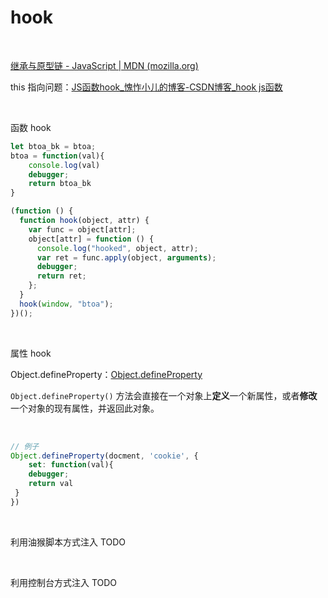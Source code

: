 # hook

<br>

[继承与原型链 - JavaScript | MDN (mozilla.org)](https://developer.mozilla.org/zh-CN/docs/Web/JavaScript/Inheritance_and_the_prototype_chain)

this 指向问题：[JS函数hook_愧怍小儿的博客-CSDN博客_hook js函数](https://blog.csdn.net/kuizuo12/article/details/121482173)

<br>

函数 hook

```js
let btoa_bk = btoa;
btoa = function(val){
    console.log(val)
    debugger;
    return btoa_bk
}
```

```js
(function () {
  function hook(object, attr) {
    var func = object[attr];
    object[attr] = function () {
      console.log("hooked", object, attr);
      var ret = func.apply(object, arguments);
      debugger;
      return ret;
    };
  }
  hook(window, "btoa");
})();
```

<br>

属性 hook

Object.defineProperty：[Object.defineProperty](https://developer.mozilla.org/zh-CN/docs/Web/JavaScript/Reference/Global_Objects/Object/defineProperty)

`Object.defineProperty()`  方法会直接在一个对象上**定义**一个新属性，或者**修改**一个对象的现有属性，并返回此对象。

<br>

```js
// 例子
Object.defineProperty(docment, 'cookie', {
	set: function(val){
	debugger;
	return val	
 }
})
```

<br>

利用油猴脚本方式注入	TODO

<br>

利用控制台方式注入	TODO

